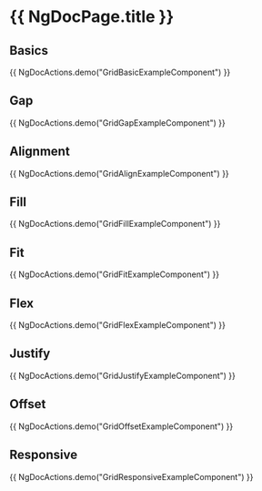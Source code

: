 # {{ NgDocPage.title }}

## Basics

{{ NgDocActions.demo("GridBasicExampleComponent") }}

## Gap

{{ NgDocActions.demo("GridGapExampleComponent") }}

## Alignment

{{ NgDocActions.demo("GridAlignExampleComponent") }}

## Fill

{{ NgDocActions.demo("GridFillExampleComponent") }}

## Fit

{{ NgDocActions.demo("GridFitExampleComponent") }}

## Flex

{{ NgDocActions.demo("GridFlexExampleComponent") }}

## Justify

{{ NgDocActions.demo("GridJustifyExampleComponent") }}

## Offset

{{ NgDocActions.demo("GridOffsetExampleComponent") }}

## Responsive

{{ NgDocActions.demo("GridResponsiveExampleComponent") }}

